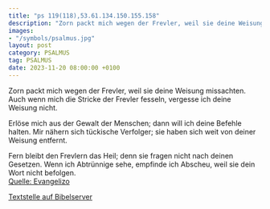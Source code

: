 ```yaml
---
title: "ps 119(118),53.61.134.150.155.158"
description: "Zorn packt mich wegen der Frevler, weil sie deine Weisung missachten. Auch wenn mich die Stricke der Frevler fesseln, vergesse ich deine Weisung nicht.  Erlöse mich aus der Gewalt der Menschen; dann will ich deine Befehle halten. Mir nähern sich tückische Verfolger; sie haben...."
images:
- "/symbols/psalmus.jpg"
layout: post
category: PSALMUS
tag: PSALMUS
date: 2023-11-20 08:00:00 +0100
---
```

Zorn packt mich wegen der Frevler,
weil sie deine Weisung missachten.
Auch wenn mich die Stricke der Frevler fesseln,
vergesse ich deine Weisung nicht.

Erlöse mich aus der Gewalt der Menschen;
dann will ich deine Befehle halten.
Mir nähern sich tückische Verfolger;
sie haben sich weit von deiner Weisung entfernt.<!--more-->

Fern bleibt den Frevlern das Heil;
denn sie fragen nicht nach deinen Gesetzen.
Wenn ich Abtrünnige sehe, empfinde ich Abscheu,
weil sie dein Wort nicht befolgen.<br>
[Quelle: Evangelizo](https://evangeliumtagfuertag.org/DE/gospel)

[Textstelle auf Bibelserver](https://www.bibleserver.com/EU/ps119(118),53.61.134.150.155.158)
